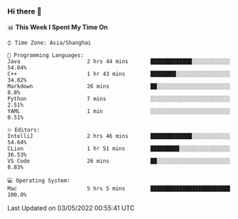### Hi there 👋


<!--START_SECTION:waka-->
📊 **This Week I Spent My Time On** 

```text
⌚︎ Time Zone: Asia/Shanghai

💬 Programming Languages: 
Java                     2 hrs 44 mins       █████████████░░░░░░░░░░░░   54.04% 
C++                      1 hr 43 mins        ████████░░░░░░░░░░░░░░░░░   34.02% 
Markdown                 26 mins             ██░░░░░░░░░░░░░░░░░░░░░░░   8.8% 
Python                   7 mins              ░░░░░░░░░░░░░░░░░░░░░░░░░   2.51% 
YAML                     1 min               ░░░░░░░░░░░░░░░░░░░░░░░░░   0.51%

🔥 Editors: 
IntelliJ                 2 hrs 46 mins       █████████████░░░░░░░░░░░░   54.64% 
CLion                    1 hr 51 mins        █████████░░░░░░░░░░░░░░░░   36.53% 
VS Code                  26 mins             ██░░░░░░░░░░░░░░░░░░░░░░░   8.83%

💻 Operating System: 
Mac                      5 hrs 5 mins        █████████████████████████   100.0%

```


 Last Updated on 03/05/2022 00:55:41 UTC
<!--END_SECTION:waka-->

<!--
**SillyPasty/SillyPasty** is a ✨ _special_ ✨ repository because its `README.md` (this file) appears on your GitHub profile.

Here are some ideas to get you started:

- 🔭 I’m currently working on ...
- 🌱 I’m currently learning ...
- 👯 I’m looking to collaborate on ...
- 🤔 I’m looking for help with ...
- 💬 Ask me about ...
- 📫 How to reach me: ...
- 😄 Pronouns: ...
- ⚡ Fun fact: ...
-->


